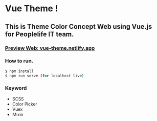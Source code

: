 # Vue Theme !
## This is Theme Color Concept Web using Vue.js for Peoplelife IT team.

### [Preview Web: vue-theme.netlify.app](vue-theme.netlify.app)

### How to run.
```bash
$ npm install
$ npm run serve (for localhost live)
```
### Keyword
 - SCSS
 - Color Picker
 - Vuex
 - Mixin
